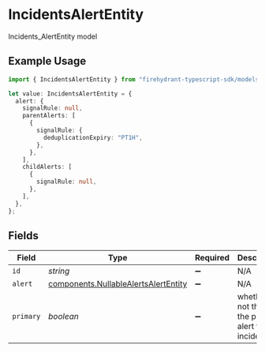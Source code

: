 # IncidentsAlertEntity

Incidents_AlertEntity model

## Example Usage

```typescript
import { IncidentsAlertEntity } from "firehydrant-typescript-sdk/models/components";

let value: IncidentsAlertEntity = {
  alert: {
    signalRule: null,
    parentAlerts: [
      {
        signalRule: {
          deduplicationExpiry: "PT1H",
        },
      },
    ],
    childAlerts: [
      {
        signalRule: null,
      },
    ],
  },
};
```

## Fields

| Field                                                                                        | Type                                                                                         | Required                                                                                     | Description                                                                                  |
| -------------------------------------------------------------------------------------------- | -------------------------------------------------------------------------------------------- | -------------------------------------------------------------------------------------------- | -------------------------------------------------------------------------------------------- |
| `id`                                                                                         | *string*                                                                                     | :heavy_minus_sign:                                                                           | N/A                                                                                          |
| `alert`                                                                                      | [components.NullableAlertsAlertEntity](../../models/components/nullablealertsalertentity.md) | :heavy_minus_sign:                                                                           | N/A                                                                                          |
| `primary`                                                                                    | *boolean*                                                                                    | :heavy_minus_sign:                                                                           | whether or not this is the primary alert for this incident                                   |